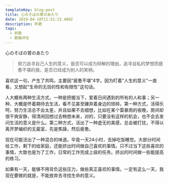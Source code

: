 ```yaml
---
templateKey: blog-post
title: 心のそばの胃のあたり
date: 2019-04-10T11:51:23.480Z
description: 听歌
tags:
  - 听歌
  - 歌曲评论
---
```

心のそばの胃のあたり

> 努力追寻自己人生的意义，是否可以成为辩解的理由，追寻自私的梦想而疲惫不堪的我，是否已经成为别人的笑柄。

喜欢这一句，产生了共鸣，主要因"疲惫不堪"4字。因为盯着"人生的意义"一直看，又想起"生命的无目的性和有限性"这句话。

人大概有两种生活方式，一种是把握当下，爱着日间遇到的所有的人和事；另一种，大概是怀着期待去生活，看不见甚至嫌弃着身边的琐碎。第一种方式，活得乐呵，努力生活总不会太差，并且如果不去细想，比如在某个雷暴雨的夜晚，房间却很干爽安静，得清闲回想过去畅想未来，对的，只要没有这样的机会，也不会去发问生活的意义是什么。第二种方式，活出了一种虚无的美感，总会被打扰，不得以离开梦编织的无菌室，先是焦躁，然后疲惫。

现在可能活出了一种混合的味道。毕竟一天24小时，去掉吃饭睡觉。大部分时间给工作，剩下的给家庭，还能挤出时间做自己喜欢的事情。只不过当下这些喜欢的事情，大致也是为了工作，日常的工作完成上级的任务。挤出的时间做一些能提高的练习。

如果有一天，能够不用背负这些压力，做些真正喜欢的事情。一定有这么一天，我现在要做的就是，不能放弃去寻找生命的意义。
